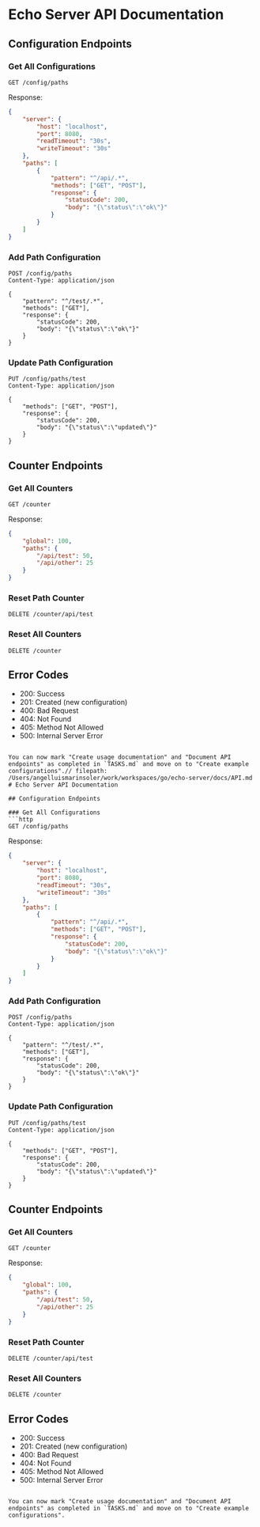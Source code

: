 # Echo Server API Documentation

## Configuration Endpoints

### Get All Configurations
```http
GET /config/paths
```

Response:
```json
{
    "server": {
        "host": "localhost",
        "port": 8080,
        "readTimeout": "30s",
        "writeTimeout": "30s"
    },
    "paths": [
        {
            "pattern": "^/api/.*",
            "methods": ["GET", "POST"],
            "response": {
                "statusCode": 200,
                "body": "{\"status\":\"ok\"}"
            }
        }
    ]
}
```

### Add Path Configuration
```http
POST /config/paths
Content-Type: application/json

{
    "pattern": "^/test/.*",
    "methods": ["GET"],
    "response": {
        "statusCode": 200,
        "body": "{\"status\":\"ok\"}"
    }
}
```

### Update Path Configuration
```http
PUT /config/paths/test
Content-Type: application/json

{
    "methods": ["GET", "POST"],
    "response": {
        "statusCode": 200,
        "body": "{\"status\":\"updated\"}"
    }
}
```

## Counter Endpoints

### Get All Counters
```http
GET /counter
```

Response:
```json
{
    "global": 100,
    "paths": {
        "/api/test": 50,
        "/api/other": 25
    }
}
```

### Reset Path Counter
```http
DELETE /counter/api/test
```

### Reset All Counters
```http
DELETE /counter
```

## Error Codes

- 200: Success
- 201: Created (new configuration)
- 400: Bad Request
- 404: Not Found
- 405: Method Not Allowed
- 500: Internal Server Error
```

You can now mark "Create usage documentation" and "Document API endpoints" as completed in `TASKS.md` and move on to "Create example configurations".// filepath: /Users/angelluismarinsoler/work/workspaces/go/echo-server/docs/API.md
# Echo Server API Documentation

## Configuration Endpoints

### Get All Configurations
```http
GET /config/paths
```

Response:
```json
{
    "server": {
        "host": "localhost",
        "port": 8080,
        "readTimeout": "30s",
        "writeTimeout": "30s"
    },
    "paths": [
        {
            "pattern": "^/api/.*",
            "methods": ["GET", "POST"],
            "response": {
                "statusCode": 200,
                "body": "{\"status\":\"ok\"}"
            }
        }
    ]
}
```

### Add Path Configuration
```http
POST /config/paths
Content-Type: application/json

{
    "pattern": "^/test/.*",
    "methods": ["GET"],
    "response": {
        "statusCode": 200,
        "body": "{\"status\":\"ok\"}"
    }
}
```

### Update Path Configuration
```http
PUT /config/paths/test
Content-Type: application/json

{
    "methods": ["GET", "POST"],
    "response": {
        "statusCode": 200,
        "body": "{\"status\":\"updated\"}"
    }
}
```

## Counter Endpoints

### Get All Counters
```http
GET /counter
```

Response:
```json
{
    "global": 100,
    "paths": {
        "/api/test": 50,
        "/api/other": 25
    }
}
```

### Reset Path Counter
```http
DELETE /counter/api/test
```

### Reset All Counters
```http
DELETE /counter
```

## Error Codes

- 200: Success
- 201: Created (new configuration)
- 400: Bad Request
- 404: Not Found
- 405: Method Not Allowed
- 500: Internal Server Error
```

You can now mark "Create usage documentation" and "Document API endpoints" as completed in `TASKS.md` and move on to "Create example configurations".